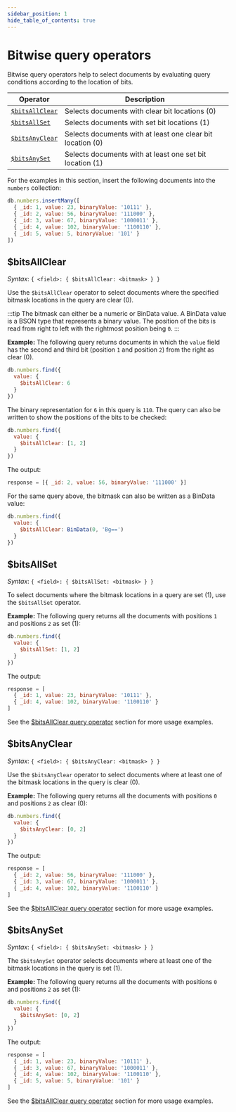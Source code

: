 ```yaml
---
sidebar_position: 1
hide_table_of_contents: true
---
```


# Bitwise query operators

Bitwise query operators help to select documents by evaluating query conditions according to the location of bits.

| Operator                         | Description                                                |
| -------------------------------- | ---------------------------------------------------------- |
| [`$bitsAllClear`](#bitsallclear) | Selects documents with clear bit locations (0)             |
| [`$bitsAllSet`](#bitsallset)     | Selects documents with set bit locations (1)               |
| [`$bitsAnyClear`](#bitsanyclear) | Selects documents with at least one clear bit location (0) |
| [`$bitsAnySet`](#bitsanyset)     | Selects documents with at least one set bit location (1)   |

For the examples in this section, insert the following documents into the `numbers` collection:

```js
db.numbers.insertMany([
  { _id: 1, value: 23, binaryValue: '10111' },
  { _id: 2, value: 56, binaryValue: '111000' },
  { _id: 3, value: 67, binaryValue: '1000011' },
  { _id: 4, value: 102, binaryValue: '1100110' },
  { _id: 5, value: 5, binaryValue: '101' }
])
```

## $bitsAllClear

_Syntax_: `{ <field>: { $bitsAllClear: <bitmask> } }`

Use the `$bitsAllClear` operator to select documents where the specified bitmask locations in the query are clear (0).

:::tip
The bitmask can either be a numeric or BinData value.
A BinData value is a BSON type that represents a binary value.
The position of the bits is read from right to left with the rightmost position being `0`.
:::

**Example:** The following query returns documents in which the `value` field has the second and third bit (position `1` and position `2`) from the right as clear (0).

```js
db.numbers.find({
  value: {
    $bitsAllClear: 6
  }
})
```

The binary representation for `6` in this query is `110`.
The query can also be written to show the positions of the bits to be checked:

```js
db.numbers.find({
  value: {
    $bitsAllClear: [1, 2]
  }
})
```

The output:

```js
response = [{ _id: 2, value: 56, binaryValue: '111000' }]
```

For the same query above, the bitmask can also be written as a BinData value:

```js
db.numbers.find({
  value: {
    $bitsAllClear: BinData(0, 'Bg==')
  }
})
```

## $bitsAllSet

_Syntax_: `{ <field>: { $bitsAllSet: <bitmask> } }`

To select documents where the bitmask locations in a query are set (1), use the `$bitsAllSet` operator.

**Example:** The following query returns all the documents with positions `1` and positions `2` as set (1):

```js
db.numbers.find({
  value: {
    $bitsAllSet: [1, 2]
  }
})
```

The output:

```js
response = [
  { _id: 1, value: 23, binaryValue: '10111' },
  { _id: 4, value: 102, binaryValue: '1100110' }
]
```

See the [$bitsAllClear query operator](#bitsallclear) section for more usage examples.

## $bitsAnyClear

_Syntax_: `{ <field>: { $bitsAnyClear: <bitmask> } }`

Use the `$bitsAnyClear` operator to select documents where at least one of the bitmask locations in the query is clear (0).

**Example:** The following query returns all the documents with positions `0` and positions `2` as clear (0):

```js
db.numbers.find({
  value: {
    $bitsAnyClear: [0, 2]
  }
})
```

The output:

```js
response = [
  { _id: 2, value: 56, binaryValue: '111000' },
  { _id: 3, value: 67, binaryValue: '1000011' },
  { _id: 4, value: 102, binaryValue: '1100110' }
]
```

See the [$bitsAllClear query operator](#bitsallclear) section for more usage examples.

## $bitsAnySet

_Syntax_: `{ <field>: { $bitsAnySet: <bitmask> } }`

The `$bitsAnySet` operator selects documents where at least one of the bitmask locations in the query is set (1).

**Example:** The following query returns all the documents with positions `0` and positions `2` as set (1):

```js
db.numbers.find({
  value: {
    $bitsAnySet: [0, 2]
  }
})
```

The output:

```js
response = [
  { _id: 1, value: 23, binaryValue: '10111' },
  { _id: 3, value: 67, binaryValue: '1000011' },
  { _id: 4, value: 102, binaryValue: '1100110' },
  { _id: 5, value: 5, binaryValue: '101' }
]
```

See the [$bitsAllClear query operator](#bitsallclear) section for more usage examples.
